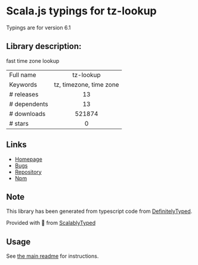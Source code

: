 
# Scala.js typings for tz-lookup

Typings are for version 6.1

## Library description:
fast time zone lookup

|                    |                 |
| ------------------ | :-------------: |
| Full name          | tz-lookup |
| Keywords           | tz, timezone, time zone |
| # releases         | 13 |
| # dependents       | 13 |
| # downloads        | 521874 |
| # stars            | 0 |

## Links
- [Homepage](https://github.com/darkskyapp/tz-lookup#readme)
- [Bugs](https://github.com/darkskyapp/tz-lookup/issues)
- [Repository](https://github.com/darkskyapp/tz-lookup)
- [Npm](https://www.npmjs.com/package/tz-lookup)
    


## Note
This library has been generated from typescript code from [DefinitelyTyped](https://definitelytyped.org).

Provided with :purple_heart: from [ScalablyTyped](https://github.com/oyvindberg/ScalablyTyped)

## Usage
See [the main readme](../../readme.md) for instructions.


